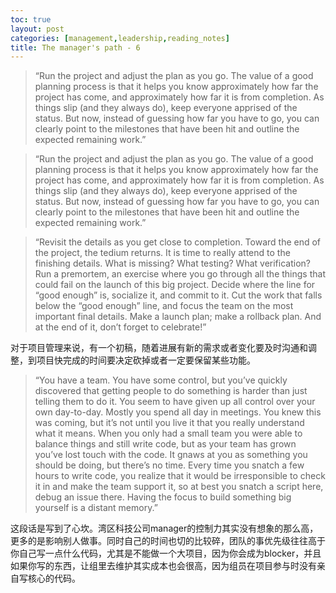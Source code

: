 ```yaml
---
toc: true
layout: post
categories: [management,leadership,reading_notes]
title: The manager's path - 6
---
```

> “Run the project and adjust the plan as you go. The value of a good planning process is that it helps you know approximately how far the project has come, and approximately how far it is from completion. As things slip (and they always do), keep everyone apprised of the status. But now, instead of guessing how far you have to go, you can clearly point to the milestones that have been hit and outline the expected remaining work.”

> “Run the project and adjust the plan as you go. The value of a good planning process is that it helps you know approximately how far the project has come, and approximately how far it is from completion. As things slip (and they always do), keep everyone apprised of the status. But now, instead of guessing how far you have to go, you can clearly point to the milestones that have been hit and outline the expected remaining work.”

> “Revisit the details as you get close to completion. Toward the end of the project, the tedium returns. It is time to really attend to the finishing details. What is missing? What testing? What verification? Run a premortem, an exercise where you go through all the things that could fail on the launch of this big project. Decide where the line for “good enough” is, socialize it, and commit to it. Cut the work that falls below the “good enough” line, and focus the team on the most important final details. Make a launch plan; make a rollback plan. And at the end of it, don’t forget to celebrate!”

对于项目管理来说，有一个初稿，随着进展有新的需求或者变化要及时沟通和调整，到项目快完成的时间要决定砍掉或者一定要保留某些功能。

> “You have a team. You have some control, but you’ve quickly discovered that getting people to do something is harder than just telling them to do it. You seem to have given up all control over your own day-to-day. Mostly you spend all day in meetings. You knew this was coming, but it’s not until you live it that you really understand what it means. When you only had a small team you were able to balance things and still write code, but as your team has grown you’ve lost touch with the code. It gnaws at you as something you should be doing, but there’s no time. Every time you snatch a few hours to write code, you realize that it would be irresponsible to check it in and make the team support it, so at best you snatch a script here, debug an issue there. Having the focus to build something big yourself is a distant memory.”

这段话是写到了心坎。湾区科技公司manager的控制力其实没有想象的那么高，更多的是影响别人做事。同时自己的时间也切的比较碎，团队的事优先级往往高于你自己写一点什么代码，尤其是不能做一个大项目，因为你会成为blocker，并且如果你写的东西，让组里去维护其实成本也会很高，因为组员在项目参与时没有亲自写核心的代码。
